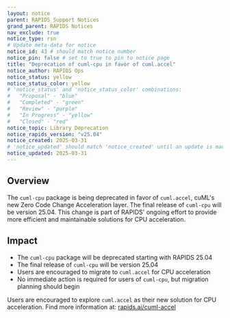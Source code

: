 ```yaml
---
layout: notice
parent: RAPIDS Support Notices
grand_parent: RAPIDS Notices
nav_exclude: true
notice_type: rsn
# Update meta-data for notice
notice_id: 43 # should match notice number
notice_pin: false # set to true to pin to notice page
title: "Deprecation of cuml-cpu in favor of cuml.accel"
notice_author: RAPIDS Ops
notice_status: yellow
notice_status_color: yellow
# 'notice_status' and 'notice_status_color' combinations:
#   "Proposal" - "blue"
#   "Completed" - "green"
#   "Review" - "purple"
#   "In Progress" - "yellow"
#   "Closed" - "red"
notice_topic: Library Deprecation
notice_rapids_version: "v25.04"
notice_created: 2025-03-31
# 'notice_updated' should match 'notice_created' until an update is made
notice_updated: 2025-03-31
---
```


## Overview

The `cuml-cpu` package is being deprecated in favor of `cuml.accel`, cuML's new Zero Code Change Acceleration layer.
The final release of `cuml-cpu` will be version 25.04.
This change is part of RAPIDS' ongoing effort to provide more efficient and maintainable solutions for CPU acceleration.

## Impact

- The `cuml-cpu` package will be deprecated starting with RAPIDS 25.04
- The final release of `cuml-cpu` will be version 25.04
- Users are encouraged to migrate to `cuml.accel` for CPU acceleration
- No immediate action is required for users of `cuml-cpu`, but migration planning should begin

Users are encouraged to explore `cuml.accel` as their new solution for CPU acceleration.
Find more information at:
[rapids.ai/cuml-accel](https://rapids.ai/cuml-accel/)
